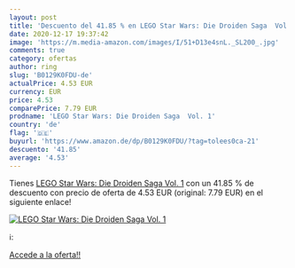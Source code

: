 ```yaml
---
layout: post
title: 'Descuento del 41.85 % en LEGO Star Wars: Die Droiden Saga  Vol. 1'
date: 2020-12-17 19:37:42
image: 'https://m.media-amazon.com/images/I/51+D13e4snL._SL200_.jpg'
comments: true
category: ofertas
author: ring
slug: 'B0129K0FDU-de'
actualPrice: 4.53 EUR
currency: EUR
price: 4.53
comparePrice: 7.79 EUR
prodname: 'LEGO Star Wars: Die Droiden Saga  Vol. 1'
country: 'de'
flag: '🇩🇪'
buyurl: 'https://www.amazon.de/dp/B0129K0FDU/?tag=tolees0ca-21'
descuento: '41.85'
average: '4.53'
---
```


Tienes [LEGO Star Wars: Die Droiden Saga  Vol. 1](https://www.amazon.de/dp/B0129K0FDU/?tag=tolees0ca-21) con un 41.85 % de descuento con precio de oferta de 4.53 EUR (original: 7.79 EUR) en el siguiente enlace!

[![LEGO Star Wars: Die Droiden Saga  Vol. 1](https://m.media-amazon.com/images/I/51+D13e4snL._SL200_.jpg)](https://www.amazon.de/dp/B0129K0FDU/?tag=tolees0ca-21)

ℹ️:


[Accede a la oferta!!](https://www.amazon.de/dp/B0129K0FDU/?tag=tolees0ca-21)
